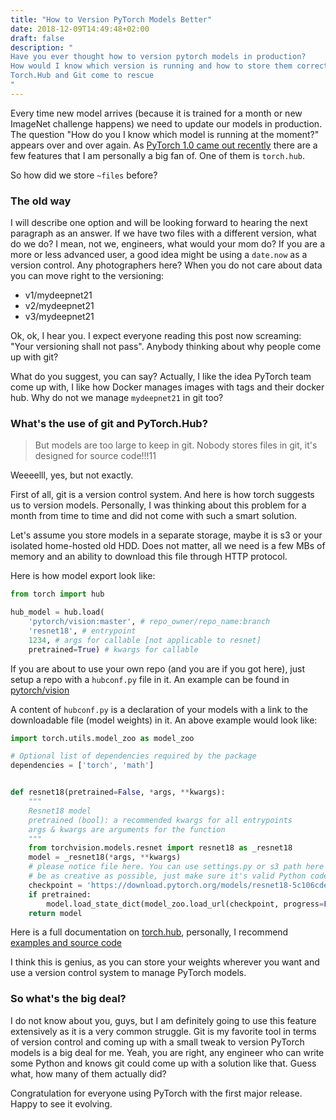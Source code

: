 ```yaml
---
title: "How to Version PyTorch Models Better"
date: 2018-12-09T14:49:48+02:00
draft: false
description: "
Have you ever thought how to version pytorch models in production?
How would I know which version is running and how to store them correctly or better?
Torch.Hub and Git come to rescue
"
---
```


Every time new model arrives (because it is trained for a month or new ImageNet challenge happens) we need to update our models in production.
The question "How do you I know which model is running at the moment?" appears over and over again.
As [PyTorch 1.0 came out recently](https://github.com/pytorch/pytorch/releases/tag/v1.0.0) there are a few features that I am personally a big fan of.
One of them is `torch.hub`.

So how did we store `~files` before?

### The old way
I will describe one option and will be looking forward to hearing the next paragraph as an answer.
If we have two files with a different version, what do we do? I mean, not we, engineers, what would your mom do?
If you are a more or less advanced user, a good idea might be using a `date.now` as a version control. Any photographers here?
When you do not care about data you can move right to the versioning: 

- v1/mydeepnet21
- v2/mydeepnet21
- v3/mydeepnet21

Ok, ok, I hear you. I expect everyone reading this post now screaming: "Your versioning shall not pass".
Anybody thinking about why people come up with git?

What do you suggest, you can say? Actually, I like the idea PyTorch team come up with, I like how Docker manages images with tags and their docker hub.
Why do not we manage `mydeepnet21` in git too? 

### What's the use of git and PyTorch.Hub?

> But models are too large to keep in git. Nobody stores files in git, it's designed for source code!!!11

Weeeelll, yes, but not exactly.

First of all, git is a version control system. And here is how torch suggests us to version models.
Personally, I was thinking about this problem for a month from time to time and did not come with such a smart solution.


Let's assume you store models in a separate storage, maybe it is s3 or your isolated home-hosted old HDD. Does not matter,
all we need is a few MBs of memory and an ability to download this file through HTTP protocol.

Here is how model export look like:
```python
from torch import hub

hub_model = hub.load(
    'pytorch/vision:master', # repo_owner/repo_name:branch
    'resnet18', # entrypoint
    1234, # args for callable [not applicable to resnet]
    pretrained=True) # kwargs for callable
```

If you are about to use your own repo (and you are if you got here), just setup a repo with a `hubconf.py` file in it.
An example can be found in [pytorch/vision](https://github.com/pytorch/vision)

A content of `hubconf.py` is a declaration of your models with a link to the downloadable file (model weights) in it. 
An above example would look like:
```python
import torch.utils.model_zoo as model_zoo

# Optional list of dependencies required by the package
dependencies = ['torch', 'math']


def resnet18(pretrained=False, *args, **kwargs):
    """
    Resnet18 model
    pretrained (bool): a recommended kwargs for all entrypoints
    args & kwargs are arguments for the function
    """
    from torchvision.models.resnet import resnet18 as _resnet18
    model = _resnet18(*args, **kwargs)
    # please notice file here. You can use settings.py or s3 path here
    # be as creative as possible, just make sure it's valid Python code
    checkpoint = 'https://download.pytorch.org/models/resnet18-5c106cde.pth'
    if pretrained:
        model.load_state_dict(model_zoo.load_url(checkpoint, progress=False))
    return model
```

Here is a full documentation on [torch.hub](https://pytorch.org/docs/stable/hub.html), personally, I recommend [examples and source code](https://github.com/pytorch/vision/blob/master/hubconf.py)

I think this is genius, as you can store your weights wherever you want and use a version control system to manage PyTorch models.

### So what's the big deal?

I do not know about you, guys, but I am definitely going to use this feature extensively as it is a very common struggle.
Git is my favorite tool in terms of version control and coming up with a small tweak to version PyTorch models is a big deal for me.
Yeah, you are right, any engineer who can write some Python and knows git could come up with a solution like that. Guess what, how many of them actually did?

Congratulation for everyone using PyTorch with the first major release. Happy to see it evolving.

